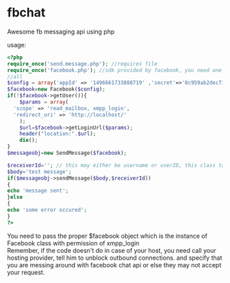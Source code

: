 fbchat
======

Awesome fb messaging api using php

usage:
```php
<?php
require_once('send.message.php'); //requires file
require_once('facebook.php'); //sdk provided by facebook, you need one for tokens and
//all
$config = array('appId' => '1496661733888719' ,'secret'=>'0c959ab2dec71c5a53aab1cd64751223' );
$facebook=new Facebook($config);
if(!$facebook->getUser()){
	$params = array(
  'scope' => 'read_mailbox, xmpp_login',
  'redirect_uri' => 'http://localhost/'
	);
	$url=$facebook->getLoginUrl($params);
	header("location:".$url);
	die();
}
$messageobj=new SendMessage($facebook);

$receiverId=''; // this may either be username or userID, this class takes care of both the //cases
$body='test message';
if($messageobj->sendMessage($body,$receiverId))
{
echo 'message sent';
}else
{
echo 'some error occured';
}
?>
```
You need to pass the proper $facebook object which is the instance of Facebook class with permission of xmpp_login<br />
Remember, if the code doesn't do in case of your host, you need call your hosting provider, tell him to unblock outbound connections. and specify that you are messing around with facebook chat api or else they may not accept your request.
